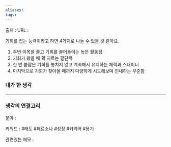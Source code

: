 ```yaml
---
aliases: 
tags:
---
```

출처 : 
URL : 

기회를 잡는 능력이라고 하면 4가지로 나눌 수 있을 것 같아요.
1. 주변 이목을 끌고 기회를 끌어들이는 높은 활동성
2. 기회가 왔을 때 확 지르는 결단력 
3. 한 번 붙잡은 기회를 놓치지 않고 계속해서 유지하는 체력과 스태미너 
4. 마지막으로 기회가 찾아올 때까지 다양하게 시도해보며 인내하는 꾸준함

### 내가 한 생각

---
### 생각의 연결고리
분야 : 

키워드 : #태도 #페르소나 #성장 #커리어 #용기


관련있는 메모 : 
